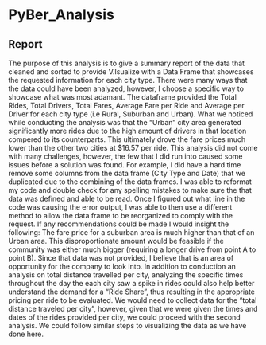 # PyBer_Analysis
## Report 
The purpose of this analysis is to give a summary report of the data that cleaned and sorted to provide V.Isualize with a Data Frame that showcases the requested information for each city type. There were many ways that the data could have been analyzed, however, I choose a specific way to showcase what was most adamant. The dataframe provided the Total Rides, Total Drivers, Total Fares, Average Fare per Ride and Average per Driver for each city type (i.e Rural, Suburban and Urban). What we noticed while conducting the analysis was that the “Urban” city area generated significantly more rides due to the high amount of drivers in that location compered to its counterparts. This ultimately drove the fare prices much lower than the other two cities at $16.57 per ride. 
This analysis did not come with many challenges, however, the few that I did run into caused some issues before a solution was found. For example, I did have a hard time remove some columns from the data frame (City Type and Date) that we duplicated due to the combining of the data frames. I was able to reformat my code and double check for any spelling mistakes to make sure the that data was defined and able to be read. Once I figured out what line in the code was causing the error output, I was able to then use a different method to allow the data frame to be reorganized to comply with the request. 
If any recommendations could be made I would insight the following: The fare price for a suburban area is much higher than that of an Urban area. This disproportionate amount would be feasible if the community was either much bigger (requiring a longer drive from point A to point B). Since that data was not provided, I believe that is an area of opportunity for the company to look into. In addition to conduction an analysis on total distance travelled per city, analyzing the specific times throughout the day the each city saw a spike in rides could also help better understand the demand for a “Ride Share”, thus resulting in the appropriate pricing per ride to be evaluated. We would need to collect data for the “total distance traveled per city”, however, given that we were given the times and dates of the rides provided per city, we could proceed with the second analysis. We could follow similar steps to visualizing the data as we have done here. 

